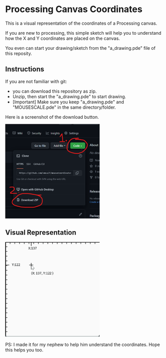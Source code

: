 # Processing Canvas Coordinates

This is a visual representation of the coordinates of a Processing canvas. 

If you are new to processing, this simple sketch will help you to understand how the X and Y coordinates are placed on the canvas.

You even can start your drawing/sketch from the "a_drawing.pde" file of this reposity. 

## Instructions

If you are not familiar with git:

- you can download this repository as zip.
- Unzip, then start the "a_drawing.pde" to start drawing.
- [Important] Make sure you keep "a_drawing.pde" and "MOUSESCALE.pde" in the same directory/folder.

Here is a screenshot of the download button.

<img src="assets/howToDownload.png" width="300" height="300"/>

## Visual Representation

<img src="assets/mouseCoordinates.gif" width="300" height="300"/>

PS: I made it for my nephew to help him understand the coordinates. Hope this helps you too.  
